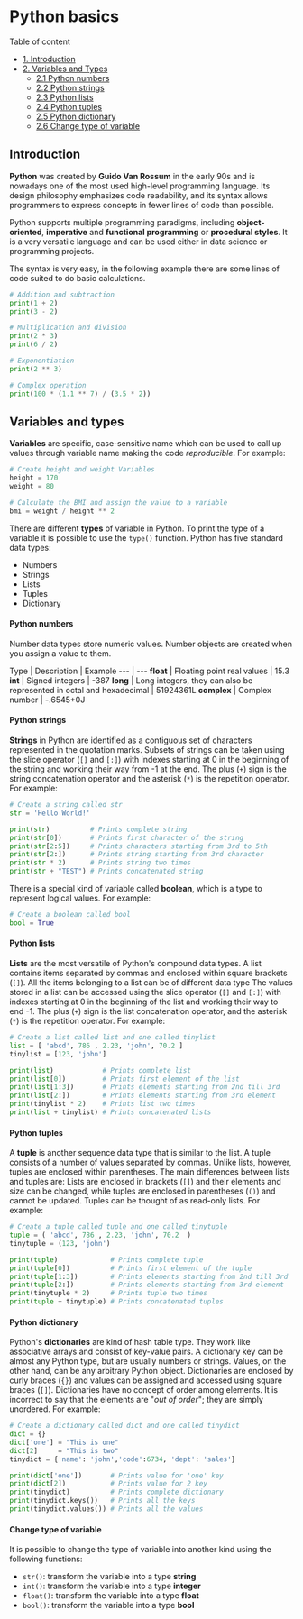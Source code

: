 # Python basics

Table of content

* [1. Introduction](#introduction)
* [2. Variables and Types](#variables-and-types)
    * [2.1 Python numbers](python-numbers)
    * [2.2 Python strings](#python-strings)
    * [2.3 Python lists](#python-lists)
    * [2.4 Python tuples](#python-tuples)
    * [2.5 Python dictionary](#python-dictionary)
    * [2.6 Change type of variable](#change-type-of-variable)

## Introduction

**Python** was created by **Guido Van Rossum** in the early 90s and is nowadays one of the most used high-level programming language. Its design philosophy emphasizes code readability, and its syntax allows programmers to express concepts in fewer lines of code than possible.

Python supports multiple programming paradigms, including **object-oriented**, **imperative** and **functional programming** or **procedural styles**. It is a very versatile language and can be used either in data science or programming projects.

The syntax is very easy, in the following example there are some lines of code suited to do basic calculations.

``` python
# Addition and subtraction
print(1 + 2)
print(3 - 2)

# Multiplication and division
print(2 * 3)
print(6 / 2)

# Exponentiation
print(2 ** 3)

# Complex operation
print(100 * (1.1 ** 7) / (3.5 * 2))

```

## Variables and types

**Variables** are specific, case-sensitive name which can be used to call up values through variable name making the code *reproducible*. For example:

``` python
# Create height and weight Variables
height = 170
weight = 80

# Calculate the BMI and assign the value to a variable
bmi = weight / height ** 2
```

There are different **types** of variable in Python. To print the type of a variable it is possible to use the `type()` function. Python has five standard data types:

* Numbers
* Strings
* Lists
* Tuples
* Dictionary

#### Python numbers

Number data types store numeric values. Number objects are created when you assign a value to them.

Type | Description | Example
--- | ---
**float** | Floating point real values | 15.3
**int** | Signed integers | -387
**long** | Long integers, they can also be represented in octal and hexadecimal | 51924361L
**complex** | Complex number | -.6545+0J

#### Python strings

**Strings** in Python are identified as a contiguous set of characters represented in the quotation marks. Subsets of strings can be taken using the slice operator (`[]` and `[:]`) with indexes starting at 0 in the beginning of the string and working their way from -1 at the end. The plus (`+`) sign is the string concatenation operator and the asterisk (`*`) is the repetition operator. For example:

``` python
# Create a string called str
str = 'Hello World!'

print(str)          # Prints complete string
print(str[0])       # Prints first character of the string
print(str[2:5])     # Prints characters starting from 3rd to 5th
print(str[2:])      # Prints string starting from 3rd character
print(str * 2)      # Prints string two times
print(str + "TEST") # Prints concatenated string
```

There is a special kind of variable called **boolean**, which is a type to represent logical values. For example:

``` python
# Create a boolean called bool
bool = True
```

#### Python lists

**Lists** are the most versatile of Python's compound data types. A list contains items separated by commas and enclosed within square brackets (`[]`). All the items belonging to a list can be of different data type The values stored in a list can be accessed using the slice operator (`[]` and `[:]`) with indexes starting at 0 in the beginning of the list and working their way to end -1. The plus (`+`) sign is the list concatenation operator, and the asterisk (`*`) is the repetition operator. For example:

``` python
# Create a list called list and one called tinylist
list = [ 'abcd', 786 , 2.23, 'john', 70.2 ]
tinylist = [123, 'john']

print(list)            # Prints complete list
print(list[0])         # Prints first element of the list
print(list[1:3])       # Prints elements starting from 2nd till 3rd
print(list[2:])        # Prints elements starting from 3rd element
print(tinylist * 2)    # Prints list two times
print(list + tinylist) # Prints concatenated lists
```

#### Python tuples

A **tuple** is another sequence data type that is similar to the list. A tuple consists of a number of values separated by commas. Unlike lists, however, tuples are enclosed within parentheses. The main differences between lists and tuples are: Lists are enclosed in brackets (`[]`) and their elements and size can be changed, while tuples are enclosed in parentheses (`()`) and cannot be updated. Tuples can be thought of as read-only lists. For example:

``` python
# Create a tuple called tuple and one called tinytuple
tuple = ( 'abcd', 786 , 2.23, 'john', 70.2  )
tinytuple = (123, 'john')

print(tuple)             # Prints complete tuple
print(tuple[0])          # Prints first element of the tuple
print(tuple[1:3])        # Prints elements starting from 2nd till 3rd
print(tuple[2:])         # Prints elements starting from 3rd element
print(tinytuple * 2)     # Prints tuple two times
print(tuple + tinytuple) # Prints concatenated tuples
```

#### Python dictionary

Python's **dictionaries** are kind of hash table type. They work like associative arrays and consist of key-value pairs. A dictionary key can be almost any Python type, but are usually numbers or strings. Values, on the other hand, can be any arbitrary Python object. Dictionaries are enclosed by curly braces (`{}`) and values can be assigned and accessed using square braces (`[]`). Dictionaries have no concept of order among elements. It is incorrect to say that the elements are "*out of order*"; they are simply unordered. For example:

``` python
# Create a dictionary called dict and one called tinydict
dict = {}
dict['one'] = "This is one"
dict[2]     = "This is two"
tinydict = {'name': 'john','code':6734, 'dept': 'sales'}

print(dict['one'])       # Prints value for 'one' key
print(dict[2])           # Prints value for 2 key
print(tinydict)          # Prints complete dictionary
print(tinydict.keys())   # Prints all the keys
print(tinydict.values()) # Prints all the values
```

#### Change type of variable

It is possible to change the type of variable into another kind using the following functions:

* `str()`: transform the variable into a type **string**
* `int()`: transform the variable into a type **integer**
* `float()`: transform the variable into a type **float**
* `bool()`: transform the variable into a type **bool**
